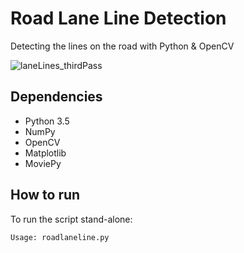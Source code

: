 # Road Lane Line Detection


Detecting the lines on the road with Python & OpenCV


![laneLines_thirdPass](https://user-images.githubusercontent.com/99758354/163164703-96b82e95-c427-4f45-b363-cf3863eb371e.jpg)



## Dependencies
* Python 3.5
* NumPy
* OpenCV
* Matplotlib
* MoviePy

## How to run
To run the script stand-alone:

```
Usage: roadlaneline.py
```

